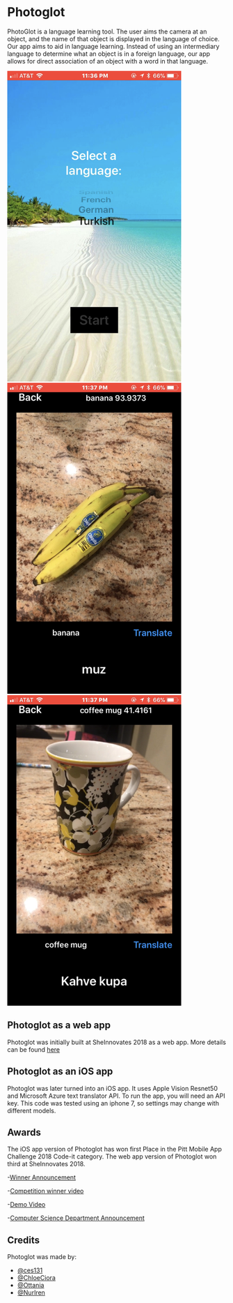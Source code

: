 # Photoglot

PhotoGlot is a language learning tool. The user aims the camera at an object, and the name of that object is displayed in the language of choice. Our app aims to aid in language learning. Instead of using an intermediary language to determine what an object is in a foreign language, our app allows for direct association of an object with a word in that language.

<p float="left">
  <img src="/IMG_4278-1.PNG" width="400" />
  <img src="/IMG_4282.PNG" width="400" /> 
  <img src="/IMG_4283.PNG" width="400" />
</p>


## Photoglot as a web app

Photoglot was initially built at SheInnovates 2018 as a web app. More details can be found [here](https://github.com/ChloeCiora/sheInnovates18) 

## Photoglot as an iOS app

Photoglot was later turned into an iOS app. It uses Apple Vision Resnet50 and Microsoft Azure text translator API. To run the app, you will need an API key. This code was tested using an iphone 7, so settings may change with different models.


## Awards

The iOS app version of Photoglot has won first Place in the Pitt Mobile App Challenge 2018 Code-it category. The web app version of Photoglot won third at SheInnovates 2018.


-[Winner Announcement](http://technology.pitt.edu/software/2018-pitt-mobile-app-challenge-winners)

-[Competition winner video](https://youtu.be/Erp6U6nCg4s) 

-[Demo Video](https://pitt.app.box.com/s/ykl5pwvp35kwkv0t23avlxugx2ib1ync)

-[Computer Science Department Announcement](https://cs.pitt.edu/news/cs-women-win-pitt-mobile-app-challenge/)


## Credits

Photoglot was made by: 
- [@ces131](https://github.com/ces131)
- [@ChloeCiora](https://github.com/ChloeCiora)
- [@Ottania](https://github.com/ottania)
- [@NurIren](https://github.com/NurIren)


